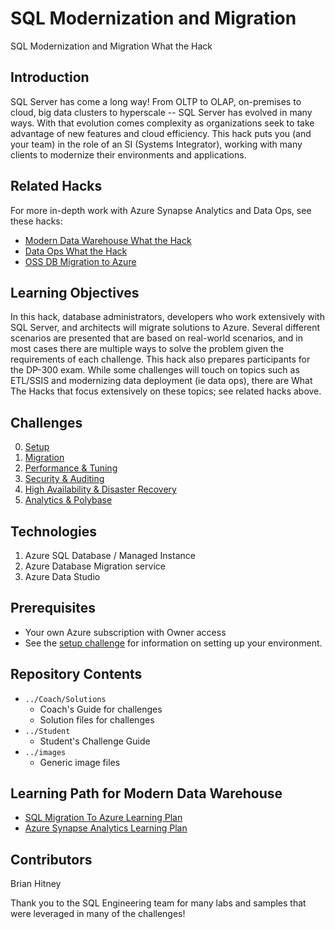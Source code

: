 # SQL Modernization and Migration
SQL Modernization and Migration What the Hack

## Introduction
SQL Server has come a long way!  From OLTP to OLAP, on-premises to cloud, big data clusters to hyperscale -- SQL Server has evolved in many ways.  With that evolution comes complexity as organizations seek to take advantage of new features and cloud efficiency.  This hack puts you (and your team) in the role of an SI (Systems Integrator), working with many clients to modernize their environments and applications.

## Related Hacks
For more in-depth work with Azure Synapse Analytics and Data Ops, see these hacks:

* [Modern Data Warehouse What the Hack](https://github.com/microsoft/WhatTheHack/tree/master/019-ThisOldDataWarehouse)
* [Data Ops What the Hack](https://github.com/)
* [OSS DB Migration to Azure](https://github.com/)

## Learning Objectives
In this hack, database administrators, developers who work extensively with SQL Server, and architects will migrate solutions to Azure. Several different scenarios are presented that are based on real-world scenarios, and in most cases there are multiple ways to solve the problem given the requirements of each challenge.  This hack also prepares participants for the DP-300 exam.  While some challenges will touch on topics such as ETL/SSIS and modernizing data deployment (ie data ops), there are What The Hacks that focus extensively on these topics; see related hacks above.

## Challenges

0. [Setup](./Student/Challenges/Challenge00.md)
1. [Migration](./Student/Challenges/Challenge01.md)
2. [Performance & Tuning](./Student/Challenges/Challenge02.md)
3. [Security & Auditing](./Student/Challenges/Challenge03.md)
4. [High Availability & Disaster Recovery](./Student/Challenges/Challenge04.md)
5. [Analytics & Polybase](./Student/Challenges/Challenge05.md)

## Technologies
1. Azure SQL Database / Managed Instance
1. Azure Database Migration service
1. Azure Data Studio

## Prerequisites
- Your own Azure subscription with Owner access
- See the [setup challenge](./Student/Challenges/Challenge00.md) for information on setting up your environment.

## Repository Contents
- `../Coach/Solutions`
  - Coach's Guide for challenges
  - Solution files for challenges
- `../Student`
  - Student's Challenge Guide
- `../images`
  - Generic image files

## Learning Path for Modern Data Warehouse

* [SQL Migration To Azure Learning Plan](https://github.com/microsoft/PartnerResources/blob/main/LearningPlanResources/Azure/Data%2C%20Analytics%2C%20and%20AI/SQL%20Server%20Migration%20to%20Azure.md)
* [Azure Synapse Analytics Learning Plan](https://github.com/microsoft/PartnerResources/blob/main/LearningPlanResources/Azure/Data%2C%20Analytics%2C%20and%20AI/Modern%20Data%20Warehouse.md)

## Contributors
Brian Hitney

Thank you to the SQL Engineering team for many labs and samples that were leveraged in many of the challenges!